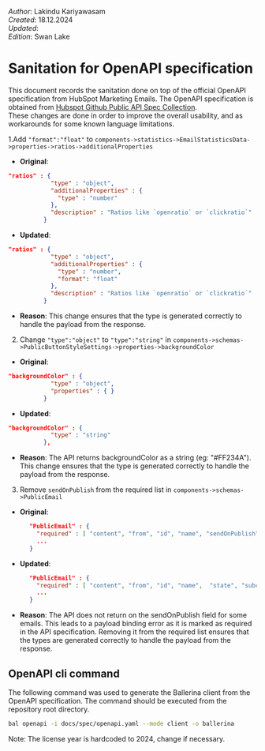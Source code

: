 _Author_:  Lakindu Kariyawasam \
_Created_: 18.12.2024 \
_Updated_:  \
_Edition_: Swan Lake

# Sanitation for OpenAPI specification

This document records the sanitation done on top of the official OpenAPI specification from HubSpot Marketing Emails. 
The OpenAPI specification is obtained from [Hubspot Github Public API Spec Collection](https://github.com/HubSpot/HubSpot-public-api-spec-collection/blob/main/PublicApiSpecs/Marketing/Marketing%20Emails/Rollouts/145892/v3/marketingEmails.json). \
These changes are done in order to improve the overall usability, and as workarounds for some known language limitations.

[//]: # (TODO: Add sanitation details)
1.Add `"format":"float"` to `components->statistics->EmailStatisticsData->properties->ratios->additionalProperties`
- **Original**: 
```json
"ratios" : {
            "type" : "object",
            "additionalProperties" : {
              "type" : "number"
            },
            "description" : "Ratios like `openratio` or `clickratio`"
          }
```

- **Updated**: 
```json
"ratios" : {
            "type" : "object",
            "additionalProperties" : {
              "type" : "number",
              "format": "float"
            },
            "description" : "Ratios like `openratio` or `clickratio`"
          }
```

- **Reason**:  This change ensures that the type is generated correctly to handle the payload from the response.

2. Change `"type":"object"` to `"type":"string"` in `components->schemas->PublicButtonStyleSettings->properties->backgroundColor`
- **Original**: 
```json
"backgroundColor" : {
            "type" : "object",
            "properties" : { }
          }
```

- **Updated**: 
```json
"backgroundColor" : {
            "type" : "string"
          },
```

- **Reason**:  The API returns backgroundColor as a string (eg: "#FF234A"). This change ensures that the type is generated correctly to handle the payload from the response.

3. Remove `sendOnPublish` from the required list in `components->schemas->PublicEmail`
- **Original**: 
```json
      "PublicEmail" : {
        "required" : [ "content", "from", "id", "name", "sendOnPublish",  "state", "subcategory", "subject", "to" ],
        ...
      }

```

- **Updated**: 
```json
      "PublicEmail" : {
        "required" : [ "content", "from", "id", "name",  "state", "subcategory", "subject", "to" ],
        ...
      }
```

- **Reason**:  The API does not return on the sendOnPublish field for some emails. This leads to a payload binding error as it is marked as required in the API specification. Removing it from the required list ensures that the types are generated correctly to handle the payload from the response.

## OpenAPI cli command

The following command was used to generate the Ballerina client from the OpenAPI specification. The command should be executed from the repository root directory.

```bash
bal openapi -i docs/spec/openapi.yaml --mode client -o ballerina
```
Note: The license year is hardcoded to 2024, change if necessary.
